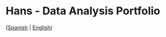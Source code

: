 # Hans - Data Analysis Portfolio 
([Spanish](https://github.com/HansAllTech/Hans_Data_Analysis_Portfolio/blob/main/Proyectos.md#tabla-de-contenido-es--en) | [English](https://github.com/HansAllTech/Hans_Data_Analysis_Portfolio/blob/main/Projects.md#table-of-content-es--en))          
                                         
                                                                                                                                                                                
                                                    
                                                              
                                 
                    
                       
        
    
         
     
   
 
 
 
